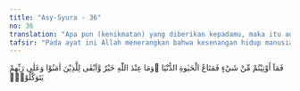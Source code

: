 ```yaml
---
title: "Asy-Syura - 36"
no: 36
translation: "Apa pun (kenikmatan) yang diberikan kepadamu, maka itu adalah kesenangan hidup di dunia. Sedangkan apa (kenikmatan) yang ada di sisi Allah lebih baik dan lebih kekal bagi orang-orang yang beriman, dan hanya kepada Tuhan mereka bertawakal,"
tafsir: "Pada ayat ini Allah menerangkan bahwa kesenangan hidup manusia baik berupa kekayaan, rezeki harta yang bertumpuk, maupun keturunan dan lain-lain adalah kesenangan yang tidak berarti dan kurang bernilai karena bagaimana pun menumpuknya harta, waktu untuk memilikinya terbatas. Pada waktunya nanti akan berpisah karena kalau bukan manusia yang meninggalkannya, maka benda-benda itu sendiri yang akan meninggalkan manusia, sedangkan pahala dan nikmat yang ada pada sisi Allah jauh lebih baik dibandingkan dengan kesenangan dan kemegahan dunia itu, karena apa yang ada di sisi Allah kekal dan abadi, sedangkan kesenangan dunia semuanya fana dan akan lenyap. Ayat ini ditutup dengan satu ketegasan bahwa kesenangan yang kekal dan abadi itu hanya untuk orang-orang yang beriman kepada Allah dan Rasul-Nya, orang-orang yang bertawakal dan berserah diri kepada Tuhan yang telah memelihara dan berbuat baik kepada mereka.\n\nAl-Qurthubi dalam tafsirnya menukil riwayat dari 'Ali yang mengatakan bahwa ketika Abu Bakar mengumpulkan harta dari Bani Murrah beliau mendermakan seluruh uang tersebut untuk kebaikan karena mengharapkan keridaan Allah. Perbuatannya tersebut dicela oleh orang-orang musyrikin sedangkan orang-orang kafir menyalahkan tindakannya, maka turunlah ayat 36 dan 37 surah ini."
---
```


فَمَآ اُوْتِيْتُمْ مِّنْ شَيْءٍ فَمَتَاعُ الْحَيٰوةِ الدُّنْيَا ۚوَمَا عِنْدَ اللّٰهِ خَيْرٌ وَّاَبْقٰى لِلَّذِيْنَ اٰمَنُوْا وَعَلٰى رَبِّهِمْ يَتَوَكَّلُوْنَۚ 
